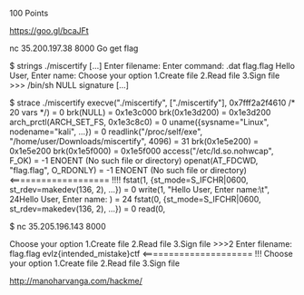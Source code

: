 100 Points

https://goo.gl/bcaJFt

nc 35.200.197.38 8000
Go get flag

$ strings ./miscertify
[...]
Enter filename:
Enter command:
.dat
flag.flag
Hello User, Enter name:
Choose your option
	1.Create file
	2.Read file
	3.Sign file
	>>>
/bin/sh
NULL
signature
[...]

$ strace ./miscertify
execve("./miscertify", ["./miscertify"], 0x7fff2a2f4610 /* 20 vars */) = 0
brk(NULL)                               = 0x1e3c000
brk(0x1e3d200)                          = 0x1e3d200
arch_prctl(ARCH_SET_FS, 0x1e3c8c0)      = 0
uname({sysname="Linux", nodename="kali", ...}) = 0
readlink("/proc/self/exe", "/home/user/Downloads/miscertify", 4096) = 31
brk(0x1e5e200)                          = 0x1e5e200
brk(0x1e5f000)                          = 0x1e5f000
access("/etc/ld.so.nohwcap", F_OK)      = -1 ENOENT (No such file or directory)
openat(AT_FDCWD, "flag.flag", O_RDONLY) = -1 ENOENT (No such file or directory)    <=================== !!!!
fstat(1, {st_mode=S_IFCHR|0600, st_rdev=makedev(136, 2), ...}) = 0
write(1, "Hello User, Enter name:\t", 24Hello User, Enter name:	) = 24
fstat(0, {st_mode=S_IFCHR|0600, st_rdev=makedev(136, 2), ...}) = 0
read(0,

$ nc 35.205.196.143 8000

Choose your option
    1.Create file
    2.Read file
    3.Sign file
    >>>2
Enter filename:    flag.flag
evlz{intended_mistake}ctf                       <===================== !!!
Choose your option
    1.Create file
    2.Read file
    3.Sign file

http://manoharvanga.com/hackme/
